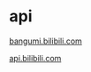 # api

[bangumi.bilibili.com](./bangumi.bilibili.com/README.md)

[api.bilibili.com](./api.bilibili.com/README.md)

